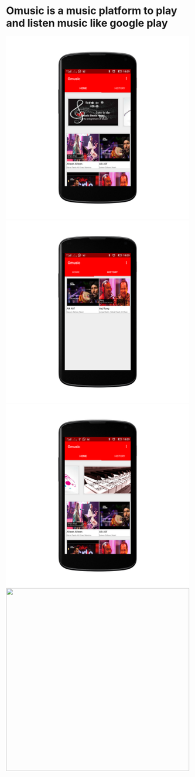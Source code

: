 # Omusic is a music platform to play and listen music like google play

  <img src="https://github.com/AbijayAnandRS/Omusic/blob/master/ScreenShots/Screenshot_2017-12-17-18-09-32_nexus4_portrait.png" width="500" height="500"/>
   <img src="https://github.com/AbijayAnandRS/Omusic/blob/master/ScreenShots/Screenshot_2017-12-17-18-09-39_nexus4_portrait.png" width="500" height="500"/>
   <img src="https://github.com/AbijayAnandRS/Omusic/blob/master/ScreenShots/Screenshot_2017-12-17-18-09-55_nexus4_portrait.png" width="500" height="500"/>
  <img src="https://github.com/AbijayAnandRS/Omusic/blob/master/ScreenShots/Screenshot_2017-12-17-18-09-26_nexus4_portrait.png" width="500" height="500"/>
 

